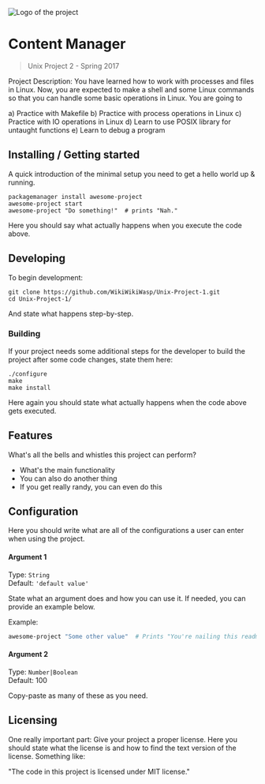 ![Logo of the project](http://www.txstate.edu/cache7c04ddd68031e2bc11c0d626f2c05657/imagehandler/scaler/gato-docs.its.txstate.edu/jcr:df0d6df7-b40f-41c2-a24f-9fb102d5ef2e/Supercat%2BLogo.png?mode=fit&width=270)

# Content Manager
> Unix Project 2 - Spring 2017

Project Description:
You have learned how to work with processes and files in Linux. Now, you are expected to make a shell and some Linux commands so that you can handle some basic operations in Linux. You are going to

a) Practice with Makefile
b) Practice with process operations in Linux
c) Practice with IO operations in Linux
d) Learn to use POSIX library for untaught functions
e) Learn to debug a program


## Installing / Getting started

A quick introduction of the minimal setup you need to get a hello world up &
running.

```shell
packagemanager install awesome-project
awesome-project start
awesome-project "Do something!"  # prints "Nah."
```

Here you should say what actually happens when you execute the code above.

## Developing

To begin development:

```shell
git clone https://github.com/WikiWikiWasp/Unix-Project-1.git
cd Unix-Project-1/
```

And state what happens step-by-step.

### Building

If your project needs some additional steps for the developer to build the
project after some code changes, state them here:

```shell
./configure
make
make install
```

Here again you should state what actually happens when the code above gets
executed.

## Features

What's all the bells and whistles this project can perform?
* What's the main functionality
* You can also do another thing
* If you get really randy, you can even do this

## Configuration

Here you should write what are all of the configurations a user can enter when
using the project.

#### Argument 1
Type: `String`  
Default: `'default value'`

State what an argument does and how you can use it. If needed, you can provide
an example below.

Example:
```bash
awesome-project "Some other value"  # Prints "You're nailing this readme!"
```

#### Argument 2
Type: `Number|Boolean`  
Default: 100

Copy-paste as many of these as you need.

## Licensing

One really important part: Give your project a proper license. Here you should
state what the license is and how to find the text version of the license.
Something like:

"The code in this project is licensed under MIT license."
